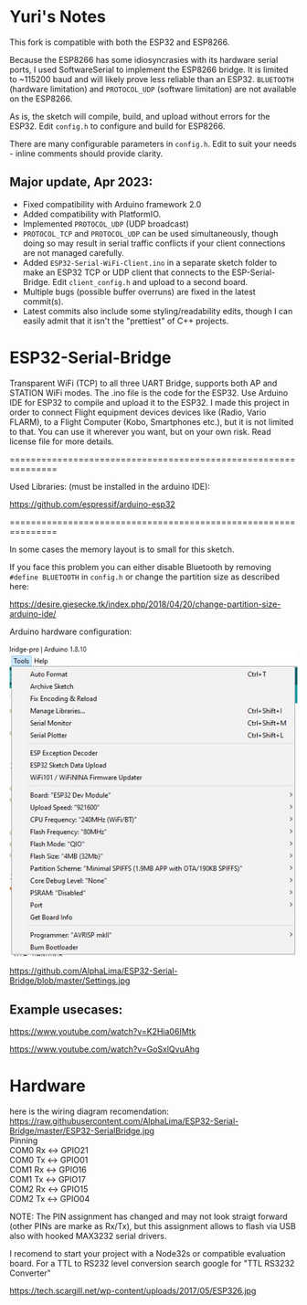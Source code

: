 # Yuri's Notes

This fork is compatible with both the ESP32 and ESP8266.

Because the ESP8266 has some idiosyncrasies with its hardware serial ports, I used SoftwareSerial to implement the ESP8266 bridge.  It is limited to ~115200 baud and will likely prove less reliable than an ESP32. `BLUETOOTH` (hardware limitation) and `PROTOCOL_UDP` (software limitation) are not available on the ESP8266.

As is, the sketch will compile, build, and upload without errors for the ESP32.  Edit `config.h` to configure and build for ESP8266.

There are many configurable parameters in `config.h`. Edit to suit your needs - inline comments should provide clarity.

## Major update, Apr 2023:
* Fixed compatibility with Arduino framework 2.0
* Added compatibility with PlatformIO.
* Implemented `PROTOCOL_UDP` (UDP broadcast)
* `PROTOCOL_TCP` and `PROTOCOL_UDP` can be used simultaneously, though doing so may result in serial traffic conflicts if your client connections are not managed carefully.
* Added `ESP32-Serial-WiFi-Client.ino` in a separate sketch folder to make an ESP32 TCP or UDP client that connects to the ESP-Serial-Bridge. Edit `client_config.h` and upload to a second board.
* Multiple bugs (possible buffer overruns) are fixed in the latest commit(s).
* Latest commits also include some styling/readability edits, though I can easily admit that it isn't the "prettiest" of C++ projects.

# ESP32-Serial-Bridge

Transparent WiFi (TCP) to all three UART Bridge, supports both AP and STATION WiFi modes. The .ino file is the code for the ESP32. Use Arduino IDE for ESP32 to compile and upload it to the ESP32.
I made this project in order to connect Flight equipment devices devices like (Radio, Vario FLARM), to a Flight Computer (Kobo, Smartphones etc.),  but it is not limited to that. You can use it wherever you want, but on your own risk. Read license file for more details.                                  

===============================================================

Used Libraries: (must be installed in the arduino IDE):

https://github.com/espressif/arduino-esp32

===============================================================

In some cases the memory layout is to small for this sketch.

If you face this problem you can either disable Bluetooth by removing `#define BLUETOOTH` in `config.h` or change the partition size as described here:

https://desire.giesecke.tk/index.php/2018/04/20/change-partition-size-arduino-ide/

Arduino hardware configuration:

![Settings](images/Settings.jpg)

https://github.com/AlphaLima/ESP32-Serial-Bridge/blob/master/Settings.jpg

## Example usecases:

https://www.youtube.com/watch?v=K2Hia06IMtk

https://www.youtube.com/watch?v=GoSxlQvuAhg

# Hardware
here is the wiring diagram recomendation:
https://raw.githubusercontent.com/AlphaLima/ESP32-Serial-Bridge/master/ESP32-SerialBridge.jpg             
Pinning                                                                                     
COM0 Rx <-> GPIO21                                                                               
COM0 Tx <-> GPIO01                                                                                 
COM1 Rx <-> GPIO16                                                                               
COM1 Tx <-> GPIO17                                                                              
COM2 Rx <-> GPIO15                                                                               
COM2 Tx <-> GPIO04                                                                              

NOTE: The PIN assignment has changed and may not look straigt forward (other PINs are marke as Rx/Tx), but this assignment allows to flash via USB also with hooked MAX3232 serial drivers.

I recomend to start your project with a Node32s or compatible evaluation board. For a TTL to RS232 level conversion search google for "TTL RS3232 Converter"

https://tech.scargill.net/wp-content/uploads/2017/05/ESP326.jpg
